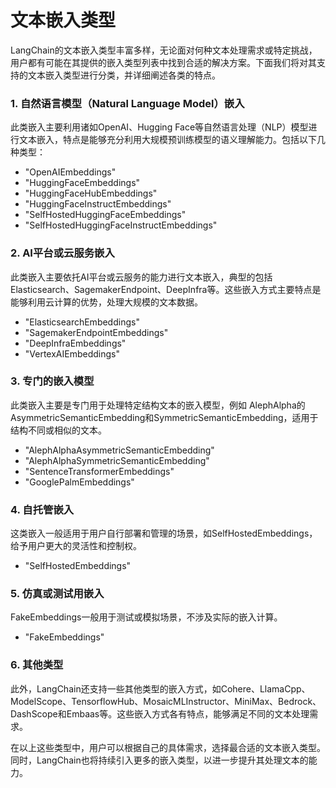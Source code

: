 # 文本嵌入类型

LangChain的文本嵌入类型丰富多样，无论面对何种文本处理需求或特定挑战，用户都有可能在其提供的嵌入类型列表中找到合适的解决方案。下面我们将对其支持的文本嵌入类型进行分类，并详细阐述各类的特点。


### 1. 自然语言模型（Natural Language Model）嵌入

此类嵌入主要利用诸如OpenAI、Hugging Face等自然语言处理（NLP）模型进行文本嵌入，特点是能够充分利用大规模预训练模型的语义理解能力。包括以下几种类型：

- "OpenAIEmbeddings"
- "HuggingFaceEmbeddings"
- "HuggingFaceHubEmbeddings"
- "HuggingFaceInstructEmbeddings"
- "SelfHostedHuggingFaceEmbeddings"
- "SelfHostedHuggingFaceInstructEmbeddings"

### 2. AI平台或云服务嵌入

此类嵌入主要依托AI平台或云服务的能力进行文本嵌入，典型的包括Elasticsearch、SagemakerEndpoint、DeepInfra等。这些嵌入方式主要特点是能够利用云计算的优势，处理大规模的文本数据。

- "ElasticsearchEmbeddings"
- "SagemakerEndpointEmbeddings"
- "DeepInfraEmbeddings"
- "VertexAIEmbeddings"

### 3. 专门的嵌入模型

此类嵌入主要是专门用于处理特定结构文本的嵌入模型，例如 AlephAlpha的AsymmetricSemanticEmbedding和SymmetricSemanticEmbedding，适用于结构不同或相似的文本。

- "AlephAlphaAsymmetricSemanticEmbedding"
- "AlephAlphaSymmetricSemanticEmbedding"
- "SentenceTransformerEmbeddings"
- "GooglePalmEmbeddings"

### 4. 自托管嵌入

这类嵌入一般适用于用户自行部署和管理的场景，如SelfHostedEmbeddings，给予用户更大的灵活性和控制权。

- "SelfHostedEmbeddings"

### 5. 仿真或测试用嵌入

FakeEmbeddings一般用于测试或模拟场景，不涉及实际的嵌入计算。

- "FakeEmbeddings"

### 6. 其他类型

此外，LangChain还支持一些其他类型的嵌入方式，如Cohere、LlamaCpp、ModelScope、TensorflowHub、MosaicMLInstructor、MiniMax、Bedrock、DashScope和Embaas等。这些嵌入方式各有特点，能够满足不同的文本处理需求。

在以上这些类型中，用户可以根据自己的具体需求，选择最合适的文本嵌入类型。同时，LangChain也将持续引入更多的嵌入类型，以进一步提升其处理文本的能力。